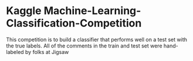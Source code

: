 # Kaggle Machine-Learning-Classification-Competition
This competition is to build a classifier that performs well on a test set with the true labels. All of the comments in the train and test set were hand-labeled by folks at Jigsaw
